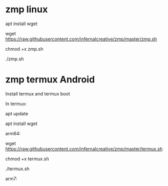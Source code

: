 # zmp linux
apt install wget

wget https://raw.githubusercontent.com/infernalcreative/zmp/master/zmp.sh

chmod +x zmp.sh

./zmp.sh

# zmp termux Android

Install termux and termux boot

In termux:

apt update

apt install wget

arm64:

wget https://raw.githubusercontent.com/infernalcreative/zmp/master/termux.sh

chmod +x termux.sh

./termux.sh


arm7:



